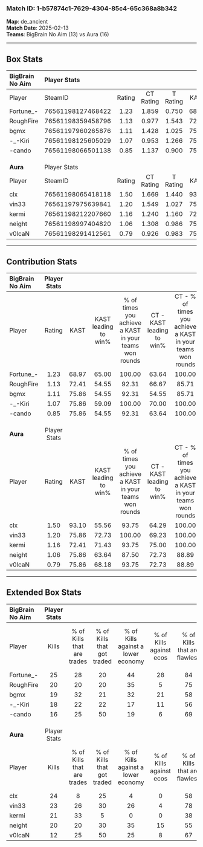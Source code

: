 ### Match ID: 1-b57874c1-7629-4304-85c4-65c368a8b342  
**Map**: de_ancient  
**Match Date**: 2025-02-13  
**Teams**: BigBrain No Aim (13) vs Aura (16)  

---  

## Box Stats  

| **BigBrain No Aim** | Player Stats      |        |           |          |       |      |       |         |        |      |     |
| :- | :- | :-: | :-: | :-: | :-: | :-: | :-: | :-: | :-: | :-: | :-: |
| Player              | SteamID           | Rating | CT Rating | T Rating | KAST  | ADR  | Kills | Assists | Deaths | K/D  | HS% |
| Fortune_-           | 76561198127468422 |  1.23  |   1.859   |  0.750   | 68.97 | 85.3 |  25   |    4    |   20   | 1.25 | 44  |
| RoughFire           | 76561198359458796 |  1.13  |   0.977   |  1.543   | 72.41 | 82.8 |  20   |    9    |   19   | 1.05 | 60  |
| bgmx                | 76561197960265876 |  1.11  |   1.428   |  1.025   | 75.86 | 73.7 |  19   |   11    |   19   | 1.00 | 36  |
| -_-Kiri             | 76561198125605029 |  1.07  |   0.953   |  1.266   | 75.86 | 69.8 |  18   |    8    |   18   | 1.00 | 66  |
| -cando              | 76561198066501138 |  0.85  |   1.137   |  0.900   | 75.86 | 54.8 |  16   |    8    |   24   | 0.67 | 62  |
|                     |                   |        |           |          |       |      |       |         |        |      |     |
|                     |                   |        |           |          |       |      |       |         |        |      |     |
|                     |                   |        |           |          |       |      |       |         |        |      |     |
| **Aura**            | Player Stats      |        |           |          |       |      |       |         |        |      |     |
| Player              | SteamID           | Rating | CT Rating | T Rating | KAST  | ADR  | Kills | Assists | Deaths | K/D  | HS% |
| clx                 | 76561198065418118 |  1.50  |   1.669   |  1.440   | 93.10 | 96.6 |  24   |   14    |   17   | 1.41 | 33  |
| vin33               | 76561197975639841 |  1.20  |   1.549   |  1.027   | 75.86 | 80.0 |  23   |    4    |   20   | 1.15 | 34  |
| kermi               | 76561198212207660 |  1.16  |   1.240   |  1.160   | 72.41 | 71.3 |  21   |    7    |   17   | 1.24 | 57  |
| neight              | 76561198997404820 |  1.06  |   1.308   |  0.986   | 75.86 | 67.4 |  20   |    5    |   21   | 0.95 | 40  |
| v0lcaN              | 76561198291412561 |  0.79  |   0.926   |  0.983   | 75.86 | 60.9 |  12   |   12    |   23   | 0.52 | 58  |
---  

## Contribution Stats  

| **BigBrain No Aim** | Player Stats |       |                      |                                                        |                           |                                                             |                          |                                                            |
| :- | :-: | :-: | :-: | :-: | :-: | :-: | :-: | :-: |
| Player              |    Rating    | KAST  | KAST leading to win% | % of times you achieve a KAST in your teams won rounds | CT - KAST leading to win% | CT - % of times you achieve a KAST in your teams won rounds | T - KAST leading to win% | T - % of times you achieve a KAST in your teams won rounds |
| Fortune_-           |     1.23     | 68.97 |        65.00         |                         100.00                         |           63.64           |                           100.00                            |          66.67           |                           100.00                           |
| RoughFire           |     1.13     | 72.41 |        54.55         |                         92.31                          |           66.67           |                            85.71                            |          46.15           |                           100.00                           |
| bgmx                |     1.11     | 75.86 |        54.55         |                         92.31                          |           54.55           |                            85.71                            |          54.55           |                           100.00                           |
| -_-Kiri             |     1.07     | 75.86 |        59.09         |                         100.00                         |           70.00           |                           100.00                            |          50.00           |                           100.00                           |
| -cando              |     0.85     | 75.86 |        54.55         |                         92.31                          |           63.64           |                           100.00                            |          45.45           |                           83.33                            |
|                     |              |       |                      |                                                        |                           |                                                             |                          |                                                            |
|                     |              |       |                      |                                                        |                           |                                                             |                          |                                                            |
|                     |              |       |                      |                                                        |                           |                                                             |                          |                                                            |
| **Aura**            | Player Stats |       |                      |                                                        |                           |                                                             |                          |                                                            |
| Player              |    Rating    | KAST  | KAST leading to win% | % of times you achieve a KAST in your teams won rounds | CT - KAST leading to win% | CT - % of times you achieve a KAST in your teams won rounds | T - KAST leading to win% | T - % of times you achieve a KAST in your teams won rounds |
| clx                 |     1.50     | 93.10 |        55.56         |                         93.75                          |           64.29           |                           100.00                            |          46.15           |                           85.71                            |
| vin33               |     1.20     | 75.86 |        72.73         |                         100.00                         |           69.23           |                           100.00                            |          77.78           |                           100.00                           |
| kermi               |     1.16     | 72.41 |        71.43         |                         93.75                          |           75.00           |                           100.00                            |          66.67           |                           85.71                            |
| neight              |     1.06     | 75.86 |        63.64         |                         87.50                          |           72.73           |                            88.89                            |          54.55           |                           85.71                            |
| v0lcaN              |     0.79     | 75.86 |        68.18         |                         93.75                          |           72.73           |                            88.89                            |          63.64           |                           100.00                           |
---  

## Extended Box Stats  

| **BigBrain No Aim** | Player Stats |                            |                            |                                    |                         |                              |                                 |        |                             |                                     |                          |                               |                            |
| :- | :-: | :-: | :-: | :-: | :-: | :-: | :-: | :-: | :-: | :-: | :-: | :-: | :-: |
| Player              |    Kills     | % of Kills that are trades | % of Kills that got traded | % of Kills against a lower economy | % of Kills against ecos | % of Kills that are flawless | % of Kills that are close duels | Deaths | % of Deaths that get traded | % of Deaths against a lower economy | % of Deaths against ecos | % of Deaths that are flawless | % of Deaths that are close |
| Fortune_-           |      25      |             28             |             20             |                 44                 |           28            |              84              |                0                |   20   |             15              |                  5                  |            0             |              65               |             5              |
| RoughFire           |      20      |             20             |             20             |                 35                 |            5            |              75              |                0                |   19   |             32              |                  5                  |            5             |              74               |             0              |
| bgmx                |      19      |             32             |             21             |                 32                 |           21            |              58              |                5                |   19   |             32              |                 16                  |            5             |              37               |             5              |
| -_-Kiri             |      18      |             22             |             22             |                 17                 |           11            |              56              |                0                |   18   |             17              |                 17                  |            6             |              61               |             11             |
| -cando              |      16      |             25             |             50             |                 19                 |            6            |              69              |                6                |   24   |             33              |                 17                  |            4             |              63               |             4              |
|                     |              |                            |                            |                                    |                         |                              |                                 |        |                             |                                     |                          |                               |                            |
|                     |              |                            |                            |                                    |                         |                              |                                 |        |                             |                                     |                          |                               |                            |
|                     |              |                            |                            |                                    |                         |                              |                                 |        |                             |                                     |                          |                               |                            |
| **Aura**            | Player Stats |                            |                            |                                    |                         |                              |                                 |        |                             |                                     |                          |                               |                            |
| Player              |    Kills     | % of Kills that are trades | % of Kills that got traded | % of Kills against a lower economy | % of Kills against ecos | % of Kills that are flawless | % of Kills that are close duels | Deaths | % of Deaths that get traded | % of Deaths against a lower economy | % of Deaths against ecos | % of Deaths that are flawless | % of Deaths that are close |
| clx                 |      24      |             8              |             25             |                 4                  |            0            |              58              |                0                |   17   |             18              |                  6                  |            0             |              71               |             6              |
| vin33               |      23      |             26             |             30             |                 26                 |            4            |              78              |                9                |   20   |             30              |                  5                  |            5             |              70               |             0              |
| kermi               |      21      |             33             |             5              |                 0                  |            0            |              38              |                5                |   17   |             12              |                 12                  |            0             |              65               |             0              |
| neight              |      20      |             20             |             30             |                 35                 |           15            |              55              |               10                |   21   |             24              |                  0                  |            0             |              86               |             5              |
| v0lcaN              |      12      |             25             |             50             |                 25                 |            8            |              67              |                0                |   23   |             39              |                 13                  |            4             |              61               |             0              |
